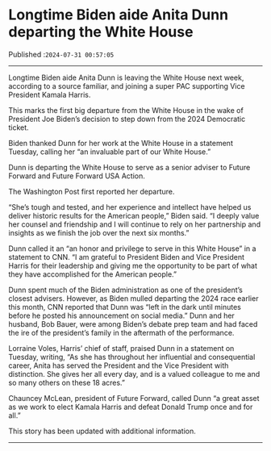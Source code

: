# Longtime Biden aide Anita Dunn departing the White House

Published :`2024-07-31 00:57:05`

---

Longtime Biden aide Anita Dunn is leaving the White House next week, according to a source familiar, and joining a super PAC supporting Vice President Kamala Harris.

This marks the first big departure from the White House in the wake of President Joe Biden’s decision to step down from the 2024 Democratic ticket.

Biden thanked Dunn for her work at the White House in a statement Tuesday, calling her “an invaluable part of our White House.”

Dunn is departing the White House to serve as a senior adviser to Future Forward and Future Forward USA Action.

The Washington Post first reported her departure.

“She’s tough and tested, and her experience and intellect have helped us deliver historic results for the American people,” Biden said. “I deeply value her counsel and friendship and I will continue to rely on her partnership and insights as we finish the job over the next six months.”

Dunn called it an “an honor and privilege to serve in this White House” in a statement to CNN. “I am grateful to President Biden and Vice President Harris for their leadership and giving me the opportunity to be part of what they have accomplished for the American people.”

Dunn spent much of the Biden administration as one of the president’s closest advisers. However, as Biden mulled departing the 2024 race earlier this month, CNN reported that Dunn was “left in the dark until minutes before he posted his announcement on social media.” Dunn and her husband, Bob Bauer, were among Biden’s debate prep team and had faced the ire of the president’s family in the aftermath of the performance.

Lorraine Voles, Harris’ chief of staff, praised Dunn in a statement on Tuesday, writing, “As she has throughout her influential and consequential career, Anita has served the President and the Vice President with distinction. She gives her all every day, and is a valued colleague to me and so many others on these 18 acres.”

Chauncey McLean, president of Future Forward, called Dunn “a great asset as we work to elect Kamala Harris and defeat Donald Trump once and for all.”

This story has been updated with additional information.

---

